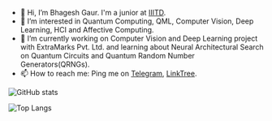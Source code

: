 - 👋 Hi, I’m Bhagesh Gaur. I'm a junior at [IIITD][2].
- 👀 I’m interested in Quantum Computing, QML, Computer Vision, Deep Learning, HCI and Affective Computing.
- 🌱 I’m currently working on Computer Vision and Deep Learning project with ExtraMarks Pvt. Ltd. and learning about Neural Architectural Search on Quantum Circuits and Quantum Random Number Generators(QRNGs).
- 📫 How to reach me: Ping me on [Telegram][1], [LinkTree][3].

[1]: https://t.me/SlyCop/ "Telegram" 
[2]: https://iiitd.ac.in/
[3]: https://linktr.ee/bhageshgaur

<!---
BhageshIIITD/BhageshIIITD is a ✨ special ✨ repository because its `README.md` (this file) appears on your GitHub profile.
You can click the Preview link to take a look at your changes.

Here are some ideas to get you started:

- 🔭 I’m currently working on ...
- 🌱 I’m currently learning ...
- 👯 I’m looking to collaborate on ...
- 🤔 I’m looking for help with ...
- 💬 Ask me about ...
- 📫 How to reach me: ...
- 😄 Pronouns: ...
- ⚡ Fun fact: ...
-->
![GitHub stats](https://github-readme-stats.vercel.app/api?username=Bhagesh-Gaur&theme=radical&show_icons=true&count_private=true)

![Top Langs](https://github-readme-stats.vercel.app/api/top-langs/?username=Bhagesh-Gaur&theme=radical&layout=compact&langs_count=10)
